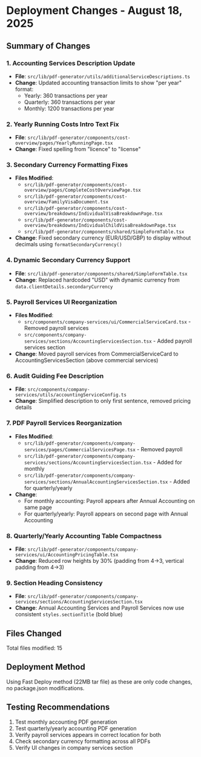 # Deployment Changes - August 18, 2025

## Summary of Changes

### 1. Accounting Services Description Update
- **File**: `src/lib/pdf-generator/utils/additionalServiceDescriptions.ts`
- **Change**: Updated accounting transaction limits to show "per year" format:
  - Yearly: 360 transactions per year
  - Quarterly: 360 transactions per year  
  - Monthly: 1200 transactions per year

### 2. Yearly Running Costs Intro Text Fix
- **File**: `src/lib/pdf-generator/components/cost-overview/pages/YearlyRunningPage.tsx`
- **Change**: Fixed spelling from "licence" to "license"

### 3. Secondary Currency Formatting Fixes
- **Files Modified**:
  - `src/lib/pdf-generator/components/cost-overview/pages/CompleteCostOverviewPage.tsx`
  - `src/lib/pdf-generator/components/cost-overview/FamilyVisaDocument.tsx`
  - `src/lib/pdf-generator/components/cost-overview/breakdowns/IndividualVisaBreakdownPage.tsx`
  - `src/lib/pdf-generator/components/cost-overview/breakdowns/IndividualChildVisaBreakdownPage.tsx`
  - `src/lib/pdf-generator/components/shared/SimpleFormTable.tsx`
- **Change**: Fixed secondary currency (EUR/USD/GBP) to display without decimals using `formatSecondaryCurrency()`

### 4. Dynamic Secondary Currency Support
- **File**: `src/lib/pdf-generator/components/shared/SimpleFormTable.tsx`
- **Change**: Replaced hardcoded "USD" with dynamic currency from `data.clientDetails.secondaryCurrency`

### 5. Payroll Services UI Reorganization
- **Files Modified**:
  - `src/components/company-services/ui/CommercialServiceCard.tsx` - Removed payroll services
  - `src/components/company-services/sections/AccountingServicesSection.tsx` - Added payroll services section
- **Change**: Moved payroll services from CommercialServiceCard to AccountingServicesSection (above commercial services)

### 6. Audit Guiding Fee Description
- **File**: `src/components/company-services/utils/accountingServiceConfig.ts`
- **Change**: Simplified description to only first sentence, removed pricing details

### 7. PDF Payroll Services Reorganization
- **Files Modified**:
  - `src/lib/pdf-generator/components/company-services/pages/CommercialServicesPage.tsx` - Removed payroll
  - `src/lib/pdf-generator/components/company-services/sections/AccountingServicesSection.tsx` - Added for monthly
  - `src/lib/pdf-generator/components/company-services/sections/AnnualAccountingServicesSection.tsx` - Added for quarterly/yearly
- **Change**: 
  - For monthly accounting: Payroll appears after Annual Accounting on same page
  - For quarterly/yearly: Payroll appears on second page with Annual Accounting

### 8. Quarterly/Yearly Accounting Table Compactness
- **File**: `src/lib/pdf-generator/components/company-services/ui/AccountingPricingTable.tsx`
- **Change**: Reduced row heights by 30% (padding from 4→3, vertical padding from 4→3)

### 9. Section Heading Consistency
- **File**: `src/lib/pdf-generator/components/company-services/sections/AccountingServicesSection.tsx`
- **Change**: Annual Accounting Services and Payroll Services now use consistent `styles.sectionTitle` (bold blue)

## Files Changed
Total files modified: 15

## Deployment Method
Using Fast Deploy method (22MB tar file) as these are only code changes, no package.json modifications.

## Testing Recommendations
1. Test monthly accounting PDF generation
2. Test quarterly/yearly accounting PDF generation  
3. Verify payroll services appears in correct location for both
4. Check secondary currency formatting across all PDFs
5. Verify UI changes in company services section